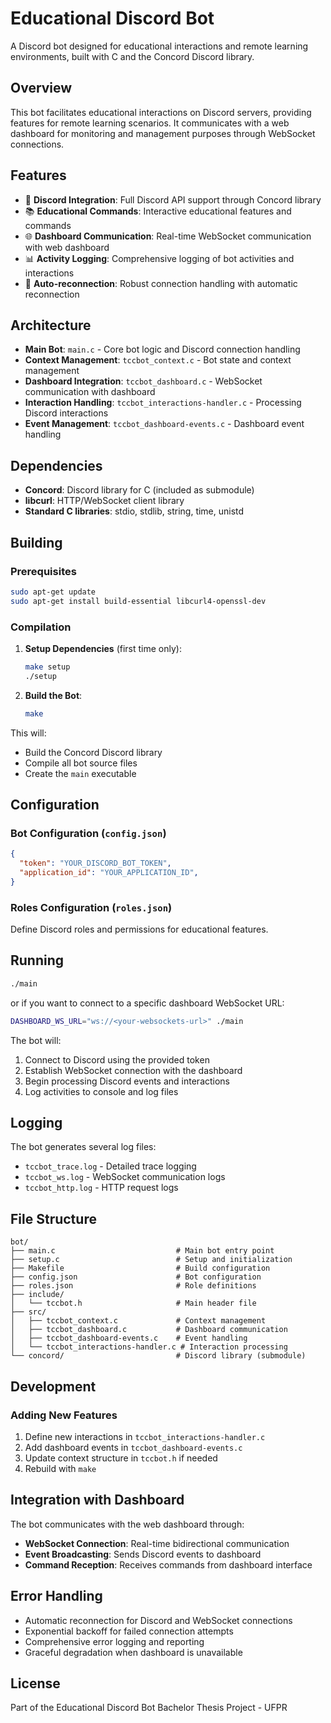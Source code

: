 # Educational Discord Bot

A Discord bot designed for educational interactions and remote learning environments, built with C and the Concord Discord library.

## Overview

This bot facilitates educational interactions on Discord servers, providing features for remote learning scenarios. It communicates with a web dashboard for monitoring and management purposes through WebSocket connections.

## Features

- 🤖 **Discord Integration**: Full Discord API support through Concord library
- 📚 **Educational Commands**: Interactive educational features and commands
- 🌐 **Dashboard Communication**: Real-time WebSocket communication with web dashboard
- 📊 **Activity Logging**: Comprehensive logging of bot activities and interactions
- 🔄 **Auto-reconnection**: Robust connection handling with automatic reconnection

## Architecture

- **Main Bot**: `main.c` - Core bot logic and Discord connection handling
- **Context Management**: `tccbot_context.c` - Bot state and context management
- **Dashboard Integration**: `tccbot_dashboard.c` - WebSocket communication with dashboard
- **Interaction Handling**: `tccbot_interactions-handler.c` - Processing Discord interactions
- **Event Management**: `tccbot_dashboard-events.c` - Dashboard event handling

## Dependencies

- **Concord**: Discord library for C (included as submodule)
- **libcurl**: HTTP/WebSocket client library
- **Standard C libraries**: stdio, stdlib, string, time, unistd

## Building

### Prerequisites

```bash
sudo apt-get update
sudo apt-get install build-essential libcurl4-openssl-dev
```

### Compilation

1. **Setup Dependencies** (first time only):

   ```bash
   make setup
   ./setup
   ```

2. **Build the Bot**:

   ```bash
   make
   ```

This will:

- Build the Concord Discord library
- Compile all bot source files
- Create the `main` executable

## Configuration

### Bot Configuration (`config.json`)

```json
{
  "token": "YOUR_DISCORD_BOT_TOKEN",
  "application_id": "YOUR_APPLICATION_ID",
}
```

### Roles Configuration (`roles.json`)

Define Discord roles and permissions for educational features.

## Running

```bash
./main
```

or if you want to connect to a specific dashboard WebSocket URL:

```bash
DASHBOARD_WS_URL="ws://<your-websockets-url>" ./main
```

The bot will:

1. Connect to Discord using the provided token
2. Establish WebSocket connection with the dashboard
3. Begin processing Discord events and interactions
4. Log activities to console and log files

## Logging

The bot generates several log files:

- `tccbot_trace.log` - Detailed trace logging
- `tccbot_ws.log` - WebSocket communication logs
- `tccbot_http.log` - HTTP request logs

## File Structure

```text
bot/
├── main.c                           # Main bot entry point
├── setup.c                          # Setup and initialization
├── Makefile                         # Build configuration
├── config.json                      # Bot configuration
├── roles.json                       # Role definitions
├── include/
│   └── tccbot.h                     # Main header file
├── src/
│   ├── tccbot_context.c             # Context management
│   ├── tccbot_dashboard.c           # Dashboard communication
│   ├── tccbot_dashboard-events.c    # Event handling
│   └── tccbot_interactions-handler.c # Interaction processing
└── concord/                         # Discord library (submodule)
```

## Development

### Adding New Features

1. Define new interactions in `tccbot_interactions-handler.c`
2. Add dashboard events in `tccbot_dashboard-events.c`
3. Update context structure in `tccbot.h` if needed
4. Rebuild with `make`

## Integration with Dashboard

The bot communicates with the web dashboard through:

- **WebSocket Connection**: Real-time bidirectional communication
- **Event Broadcasting**: Sends Discord events to dashboard
- **Command Reception**: Receives commands from dashboard interface

## Error Handling

- Automatic reconnection for Discord and WebSocket connections
- Exponential backoff for failed connection attempts
- Comprehensive error logging and reporting
- Graceful degradation when dashboard is unavailable

## License

Part of the Educational Discord Bot Bachelor Thesis Project - UFPR
